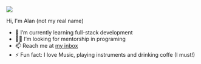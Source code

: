 <img src="https://alanbitts.github.io/images/banner.png">

Hi, I'm Alan (not my real name)

- 🌱 I’m currently learning full-stack development
- 🧑‍💻 I’m looking for mentorship in programing
- 📫 Reach me at <a href="mailto: rui-viveiros@hotmail.com" subject="github profile">my inbox</a>
- ⚡ Fun fact: I love Music, playing instruments and drinking coffe (I must!)

<!---
AlanBitts/AlanBitts is a ✨ special ✨ repository because its `README.md` (this file) appears on your GitHub profile.
You can click the Preview link to take a look at your changes.
--->
